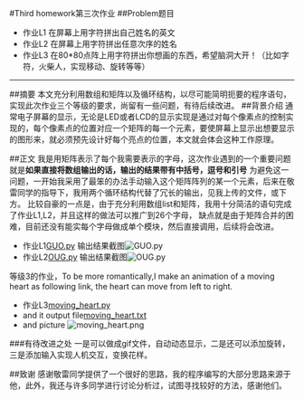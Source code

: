 #Third homework第三次作业
##Problem题目
- 作业L1 在屏幕上用字符拼出自己姓名的英文
- 作业L2 在屏幕上用字符拼出任意次序的姓名
- 作业L3 在80*80点阵上用字符拼出你想画的东西，希望脑洞大开！（比如字符，火柴人，实现移动、旋转等等）

------
##摘要
本文充分利用数组和矩阵以及循环结构，以尽可能简明扼要的程序语句，实现此次作业三个等级的要求，尚留有一些问题，有待后续改进。
##背景介绍
通常电子屏幕的显示，无论是LED或者LCD的显示实现是通过对每个像素点的控制实现的，每个像素点的位置对应一个矩阵的每一个元素，要使屏幕上显示出想要显示的图形来，就必须预先设计好每个亮点的位置，本文就会体会这种工作原理。

##正文
   我是用矩阵表示了每个我需要表示的字母，这次作业遇到的一个重要问题就是**如果直接将数组输出的话，输出的结果带有中括号，逗号和引号**
为避免这一问题，一开始我采用了最笨的办法手动输入这个矩阵阵列的某一个元素，后来在敬雷同学的指导下，我用两个循环结构代替了冗长的输出，见我上传的文件，或下方。
比较自豪的一点是，由于充分利用数组list和矩阵，我用十分简洁的语句完成了作业L1,L2，并且这样的做法可以推广到26个字母，
缺点就是由于矩阵合并的困难，目前还没有能实每个字母做成单个模块，然后直接调用，后续将会改进。
- 作业L1[GUO.py](https://github.com/guoxiaowhu/computationalphysics_N2013301020099/blob/master/GUO.py)
输出结果截图![GUO.py](https://raw.githubusercontent.com/guoxiaowhu/computationalphysics_N2013301020099/master/GUO.png)
- 作业L2[OUG.py](https://github.com/guoxiaowhu/computationalphysics_N2013301020099/blob/master/OUG.py)
输出结果截图![OUG.py](https://raw.githubusercontent.com/guoxiaowhu/computationalphysics_N2013301020099/master/OUG.png)

等级3的作业，To be more romantically,I make an animation of a moving heart as following link, the heart can move from left to right. 
- 作业L3[moving_heart.py](https://github.com/guoxiaowhu/computationalphysics_N2013301020099/blob/master/moving_heart.py)
- and it output file[moving_heart.txt](https://github.com/guoxiaowhu/computationalphysics_N2013301020099/blob/master/moving_heart.txt)
- and picture ![moving_heart.png](https://raw.githubusercontent.com/guoxiaowhu/computationalphysics_N2013301020099/master/moving_heart.png)

###有待改进之处
一是可以做成gif文件，自动动态显示，二是还可以添加旋转，三是添加输入实现人机交互，变换花样。

##致谢
感谢敬雷同学提供了一个很好的思路，我的程序编写的大部分思路来源于他，此外，我还与许多同学进行讨论分析过，试图寻找较好的方法，感谢他们。
